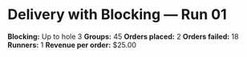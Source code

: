# Delivery with Blocking — Run 01

**Blocking:** Up to hole 3 
**Groups:** 45
**Orders placed:** 2
**Orders failed:** 18
**Runners:** 1
**Revenue per order:** $25.00
